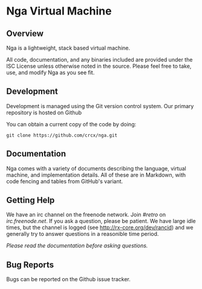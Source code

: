 # Nga Virtual Machine

## Overview

Nga is a lightweight, stack based virtual machine.

All code, documentation, and any binaries included are provided
under the ISC License unless otherwise noted in the source. Please
feel free to take, use, and modify Nga as you see fit.

## Development

Development is managed using the Git version control system. Our
primary repository is hosted on Github

You can obtain a current copy of the code by doing:

    git clone https://github.com/crcx/nga.git

## Documentation

Nga comes with a variety of documents describing the language,
virtual machine, and implementation details. All of these are in
Markdown, with code fencing and tables from GitHub's variant.

## Getting Help

We have an irc channel on the freenode network. Join *#retro* on
*irc.freenode.net*. If you ask a question, please be patient. We
have large idle times, but the channel is logged (see
http://rx-core.org/dev/rancid) and we generally try to answer
questions in a reasonible time period.

*Please read the documentation before asking questions.*

## Bug Reports

Bugs can be reported on the Github issue tracker.

